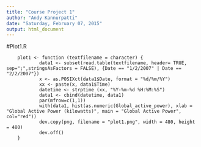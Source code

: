 ```yaml
---
title: "Course Project 1"
author: "Andy Kannurpatti"
date: "Saturday, February 07, 2015"
output: html_document
---
```

#Plot1.R

        plot1 <- function (textfilename = character) {
                data1 <- subset(read.table(textfilename, header= TRUE, sep=";",stringsAsFactors = FALSE), {Date == "1/2/2007" | Date == "2/2/2007"})
                x <- as.POSIXct(data1$Date, format = "%d/%m/%Y")
                xx <- paste(x, data1$Time)
                datetime <- strptime (xx, "%Y-%m-%d %H:%M:%S")
                data1 <- cbind(datetime, data1)
                par(mfrow=c(1,1))
                with(data1, hist(as.numeric(Global_active_power), xlab = "Global Active Power (kilowatts)", main = "Global Active Power", col="red"))
                dev.copy(png, filename = "plot1.png", width = 480, height = 480)
                dev.off()
        }